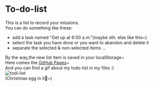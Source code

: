 # To-do-list
This is a list to record your missions.  
You can do something like these:  

- add a task named "Get up at 6:00 a.m."(maybe sth. else like this~)
- select the task you have done or you want to abandon and delete it
- separate the selected & non-selected items
...

By the way,the new list item is saved in your localStorage~  
Here comes the [GitHub Pages](https://graceeflower.github.io/to-do-list/)~  
And you can find a gif about my todo-list in my files :)  
![todi-list](https://github.com/GraceeFlower/to-do-list/blob/master/todo-list.gif)  
(Christmas egg in it🥚~)
